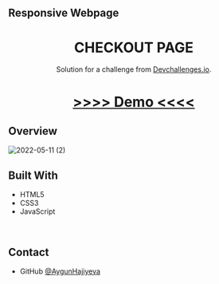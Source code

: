 ## Responsive Webpage
 <h1 align="center">CHECKOUT PAGE</h1>

<div align="center">
   Solution for a challenge from  <a href="http://devchallenges.io" target="_blank">Devchallenges.io</a>.
</div>

<div align="center">
  <h1>
    <a href="https://mellifluous-kashata-2a6091.netlify.app/">
      >>>> Demo <<<<
    </a>
  </h1>
</div>


## Overview
![2022-05-11 (2)](https://user-images.githubusercontent.com/99952793/167732521-6fc65068-68fe-4f7e-ba9c-995dd3505710.png)
</br>
## Built With
  <ul>
      <li>HTML5</li> 
      <li>CSS3</li> 
      <li>JavaScript</li> 
   </ul>
</br>

## Contact

- GitHub [@AygunHajiyeva](https://github.com/AygunHajiyeva)



